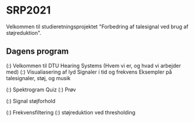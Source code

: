 # SRP2021

Velkommen til studieretningsprojektet "Forbedring af talesignal ved brug af støjreduktion".

## Dagens program

(:) Velkommen til DTU Hearing Systems (Hvem vi er, og hvad vi arbejder med)
(:) Visualiasering af lyd 
      Signaler i tid og frekvens
      Eksempler på talesignaler, støj, og musik
      
(:) Spektrogram Quiz
(:) Prøv

(:) Signal støjforhold

(:) Frekvensfiltering
(:) støjreduktion ved thresholding
